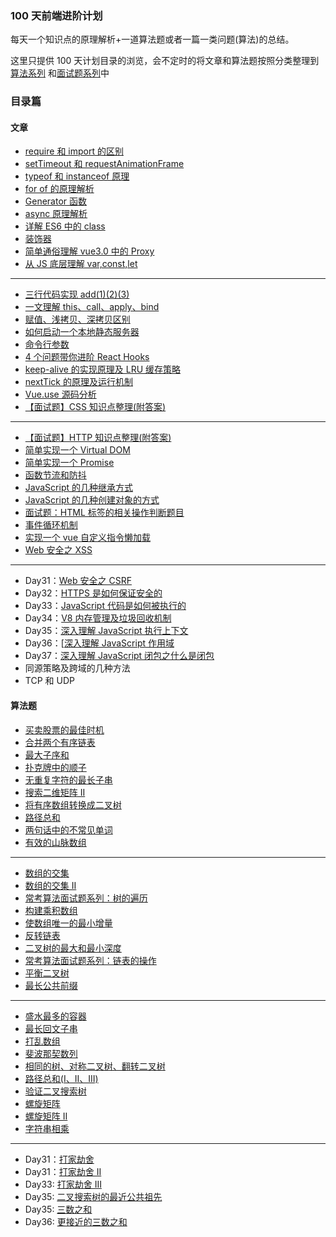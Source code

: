 ### 100 天前端进阶计划

每天一个知识点的原理解析+一道算法题或者一篇一类问题(算法)的总结。

这里只提供 100 天计划目录的浏览，会不定时的将文章和算法题按照分类整理到 [算法系列](https://ionestar.cn/blog/algorithm/) 和[面试题系列](https://ionestar.cn/blog/interview/)中

### 目录篇

#### 文章

-   [require 和 import 的区别](../interview/JavaScript/import和require.md)
-   [setTimeout 和 requestAnimationFrame](../interview/JavaScript/setTimeout和requestAnimationFrame.md)
-   [typeof 和 instanceof 原理](../interview/JavaScript/typeof和instanceof原理.md)
-   [for of 的原理解析](../interview/JavaScript/for...of原理解析.md)
-   [Generator 函数](../interview/JavaScript/Generator函数.md)
-   [async 原理解析](../interview/JavaScript/async原理解析.md)
-   [详解 ES6 中的 class](../interview/JavaScript/详解ES6中的class.md)
-   [装饰器](../interview/JavaScript/装饰器.md)
-   [简单通俗理解 vue3.0 中的 Proxy](./interview/Vue/简单通俗理解vue3.0中的Proxy.md)
-   [从 JS 底层理解 var,const,let](../interview/JavaScript/从JS底层理解var,const,let.md)

---

-   [三行代码实现 add(1)(2)(3)](../interview/JavaScript/函数柯里化.md)
-   [一文理解 this、call、apply、bind](../interview/JavaScript/一文理解this&call&apply&bind.md)
-   [赋值、浅拷贝、深拷贝区别](../interview/JavaScript/赋值、浅拷贝、深拷贝区别.md)
-   [如何启动一个本地静态服务器](./文章/如何启动一个本地静态服务器.md)
-   [命令行参数](./文章/命令行参数.md)
-   [4 个问题带你进阶 React Hooks](../interview/React/4个问题带你进阶ReactHooks.md)
-   [keep-alive 的实现原理及 LRU 缓存策略](../interview/Vue/keep-alive的实现原理及LRU缓存策略.md)
-   [nextTick 的原理及运行机制](../interview/Vue/nextTick的原理及运行机制.md)
-   [Vue.use 源码分析](https://github.com/funnycoderstar/blog/issues/124)
-   [【面试题】CSS 知识点整理(附答案) ](https://github.com/funnycoderstar/blog/issues/126)

---

-   [【面试题】HTTP 知识点整理(附答案)](https://github.com/funnycoderstar/blog/issues/127)
-   [简单实现一个 Virtual DOM](https://github.com/funnycoderstar/blog/issues/130)
-   [简单实现一个 Promise](https://github.com/funnycoderstar/blog/issues/49)
-   [函数节流和防抖](https://github.com/funnycoderstar/blog/issues/132)
-   [JavaScript 的几种继承方式](../interview/JavaScript/JavaScript的几种继承方式.md)
-   [JavaScript 的几种创建对象的方式](../interview/JavaScript/JavaScript的几种创建对象的方式.md)
-   [面试题：HTML 标签的相关操作判断题目](https://github.com/funnycoderstar/blog/issues/136)
-   [事件循环机制](../interview/JavaScript/事件循环机制.md)
-   [实现一个 vue 自定义指令懒加载](../interview/JsCode/实现一个vue自定义指令-懒加载.md)
-   [Web 安全之 XSS](../interview/HTTP/Web安全之XSS.md)

---

-   Day31：[Web 安全之 CSRF](../interview/HTTP/Web安全之CSRF.md)
-   Day32：[HTTPS 是如何保证安全的]()
-   Day33：[JavaScript 代码是如何被执行的]()
-   Day34：[V8 内存管理及垃圾回收机制]()
-   Day35：[深入理解 JavaScript 执行上下文]()
-   Day36：[[深入理解 JavaScript 作用域]()
-   Day37：[深入理解 JavaScript 闭包之什么是闭包]()
-   同源策略及跨域的几种方法
-   TCP 和 UDP

#### 算法题

-   [买卖股票的最佳时机](./算法题/买卖股票的最佳时机.md)
-   [合并两个有序链表](../algorithm/链表/合并两个有序链表.md)
-   [最大子序和](../algorithm/动态规划/最大子序和.md)
-   [扑克牌中的顺子](../algorithm/数组/扑克牌中的顺子.md)
-   [无重复字符的最长子串](../algorithm/动态规划/扑克牌中的顺子.md)
-   [搜索二维矩阵 II](../algorithm/数组/搜索二维矩阵II.md)
-   [将有序数组转换成二叉树](../algorithm/数组/将有序数组转换成二叉树.md)
-   [路径总和](./算法题/路径总和.md)
-   [两句话中的不常见单词](../algorithm/数组/两句话中的不常见单词.md)
-   [有效的山脉数组](../algorithm/数组/有效的山脉数组.md)

---

-   [数组的交集](../algorithm/数组/数组的交集.md)
-   [数组的交集 II](../algorithm/数组/数组的交集II.md)
-   [常考算法面试题系列：树的遍历](./算法题/常考算法面试题系列-树的遍历.md)
-   [构建乘积数组](../algorithm/数组/构建乘积数组.md)
-   [使数组唯一的最小增量](../algorithm/数组/使数组唯一的最小增量.md)
-   [反转链表](./016/反转链表.md)
-   [二叉树的最大和最小深度](./算法题/二叉树的最大和最小深度.md)
-   [常考算法面试题系列：链表的操作](./算法题/常考算法面试题系列-链表的操作.md)
-   [平衡二叉树](../algorithm/树/平衡二叉树.md)
-   [最长公共前缀](../algorithm/动态规划/最长公共前缀.md)

---

-   [盛水最多的容器](../algorithm/动态规划/盛水最多的容器)
-   [最长回文子串](../algorithm/最长回文子串/盛水最多的容器)
-   [打乱数组](../jsCode/数组乱序.md)
-   [斐波那契数列](../algorithm/动态规划/斐波那契数列.md)
-   [相同的树、对称二叉树、翻转二叉树](./算法题/相同的树、对称二叉树、翻转二叉树.md)
-   [路径总和(I、II、III)](<./算法题/路径总和(I、II、III).md>)
-   [验证二叉搜索树](../algorithm/树/验证二叉搜索树.md)
-   [螺旋矩阵](../algorithm/数组/螺旋矩阵.md)
-   [螺旋矩阵 II](../algorithm/数组/螺旋矩阵II.md)
-   [字符串相乘](../algorithm/字符串/字符串相乘.md)

---

-   Day31：[打家劫舍](../algorithm/动态规划/打家劫舍.md)
-   Day31：[打家劫舍 II](../algorithm/动态规划/打家劫舍II.md)
-   Day33: [打家劫舍 III](../algorithm/动态规划/打家劫舍III.md)
-   Day35: [二叉搜索树的最近公共祖先](../algorithm/树/二叉搜索树的最近公共祖先.md)
-   Day35: [三数之和]()
-   Day36: [更接近的三数之和]()
